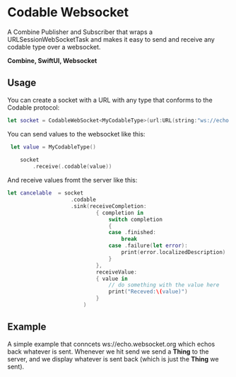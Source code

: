 #  Codable Websocket

A Combine Publisher and Subscriber that wraps a URLSessionWebSocketTask and makes it easy to send and receive any codable type over a websocket.

**Combine, SwiftUI, Websocket**

##  Usage
You can create a socket with a URL with any type that conforms to the Codable protocol:
```swift
let socket = CodableWebSocket<MyCodableType>(url:URL(string:"ws://echo.websocket.org")!)
```
You can send values to the websocket like this:

``` swift
 let value = MyCodableType()
    
    socket
        .receive(.codable(value))
```

And receive values fromt the server like this:

``` swift
let cancelable  = socket
                    .codable
                    .sink(receiveCompletion:
                            { completion in
                                switch completion
                                {
                                case .finished:
                                    break
                                case .failure(let error):
                                    print(error.localizedDescription)
                                }
                            },
                            receiveValue:
                            { value in
                                // do something with the value here
                                print("Receved:\(value)")
                            }
                        )
```

## Example

A simple example that conncets ws://echo.websocket.org which echos back whatever is sent. Whenever we hit send we send a **Thing** to the server, and we display whatever is sent back (which is just the **Thing** we sent).

